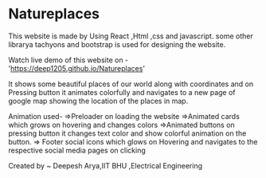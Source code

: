 # Natureplaces

This website is made by Using React ,Html ,css and javascript.
some other librarya tachyons and bootstrap is used for designing the website.

Watch live demo of this website on -'https://deep1205.github.io/Natureplaces' 

It shows some beautiful places of our world along with coordinates and on Pressing button it animates colorfully and navigates to a new page of google map showing the location of 
the places in map.


Animation used-
=>Preloader on loading the website
=>Animated cards which grows on hovering and changes colors
=>Animated buttons on pressing button it changes text color and show colorful animation on the  button.
=> Footer social icons which glows on Hovering and navigates to the respective social media pages on clicking


Created by ~ Deepesh Arya,IIT BHU ,Electrical Engineering
